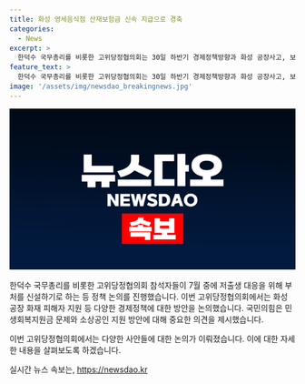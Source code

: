 ```yaml
---
title: 화성 영세음식점 산재보험금 신속 지급으로 경축
categories:
  - News
excerpt: >
  한덕수 국무총리를 비롯한 고위당정협의회는 30일 하반기 경제정책방향과 화성 공장사고, 보이스피싱·불법사금융 근절 방안, 저출생·고령화 대응 부처 신설 등을 논의했다. 곽규택 국민의힘 수석대변인은 소상공인과 자영업자 지원 방안을 강조하며, 배달비와 전기료 등 부담을 낮추는 방안을 검토하기로 했다고 전했다. 또한, 화성 공장 화재 피해자 지원책과 피싱 범죄 대응, 저출생 대응을 위한 법안 등을 추진하는 계획을 공개했다.
feature_text: >
  한덕수 국무총리를 비롯한 고위당정협의회는 30일 하반기 경제정책방향과 화성 공장사고, 보이스피싱·불법사금융 근절 방안, 저출생·고령화 대응 부처 신설 등을 논의했다. 곽규택 국민의힘 수석대변인은 소상공인과 자영업자 지원 방안을 강조하며, 배달비와 전기료 등 부담을 낮추는 방안을 검토하기로 했다고 전했다. 또한, 화성 공장 화재 피해자 지원책과 피싱 범죄 대응, 저출생 대응을 위한 법안 등을 추진하는 계획을 공개했다.
image: '/assets/img/newsdao_breakingnews.jpg'
---
```


<p><img src="/assets/img/newsdao_breakingnews.jpg" alt="firstkoreanews 속보" /></p>

<p>한덕수 국무총리를 비롯한 고위당정협의회 참석자들이 7월 중에 저출생 대응을 위해 부처를 신설하기로 하는 등 정책 논의를 진행했습니다. 이번 고위당정협의회에서는 화성 공장 화재 피해자 지원 등 다양한 경제정책에 대한 방안을 논의했습니다. 국민의힘은 민생회복지원금 문제와 소상공인 지원 방안에 대해 중요한 의견을 제시했습니다.</p>

<p>이번 고위당정협의회에서는 다양한 사안들에 대한 논의가 이뤄졌습니다. 이에 대한 자세한 내용을 살펴보도록 하겠습니다.</p>
실시간 뉴스 속보는, <a href="https://newsdao.kr" rel="dofollow">https://newsdao.kr</a>



